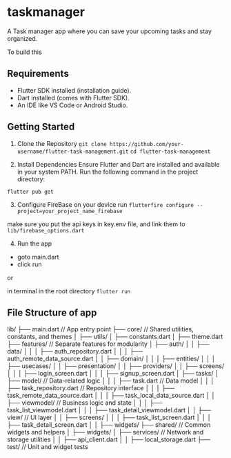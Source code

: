 # taskmanager

A Task manager app where you can save your upcoming tasks and stay organized.

To build this
## Requirements
- Flutter SDK installed (installation guide).
- Dart installed (comes with Flutter SDK).
- An IDE like VS Code or Android Studio.

## Getting Started
1. Clone the Repository
`git clone https://github.com/your-username/flutter-task-management.git`
`cd flutter-task-management`

2. Install Dependencies
Ensure Flutter and Dart are installed and available in your system PATH. Run the following command in the project directory:

`flutter pub get`


3. Configure FireBase on your device
run `flutterfire configure --project=your_project_name_firebase`

make sure you put the api keys in key.env file, and link them to `lib/firebase_options.dart`

4. Run the app

- goto main.dart
- click run

or

in terminal in the root directory 
`flutter run`

## File Structure of app

lib/
├── main.dart           // App entry point
├── core/               // Shared utilities, constants, and themes
│   ├── utils/
│   ├── constants.dart
│   ├── theme.dart
├── features/           // Separate features for modularity
│   ├── auth/
│   │   ├── data/
│   │   │   ├── auth_repository.dart
│   │   │   ├── auth_remote_data_source.dart
│   │   ├── domain/
│   │   │   ├── entities/
│   │   │   ├── usecases/
│   │   ├── presentation/
│   │       ├── providers/
│   │       ├── screens/
│   │       │   ├── login_screen.dart
│   │       │   ├── signup_screen.dart
│   ├── tasks/
│       ├── model/      // Data-related logic
│   │   │   ├── task.dart                // Data model
│   │   │   ├── task_repository.dart     // Repository interface
│   │   │   ├── task_remote_data_source.dart
│   │   │   ├── task_local_data_source.dart
│   │   ├── viewmodel/  // Business logic and state
│   │   │   ├── task_list_viewmodel.dart
│   │   │   ├── task_detail_viewmodel.dart
│   │   ├── view/       // UI layer
│   │       ├── screens/
│   │       │   ├── task_list_screen.dart
│   │       │   ├── task_detail_screen.dart
│   │       ├── widgets/
├── shared/             // Common widgets and helpers
│   ├── widgets/
│   ├── services/       // Network and storage utilities
│   │   ├── api_client.dart
│   │   ├── local_storage.dart
├── test/               // Unit and widget tests

